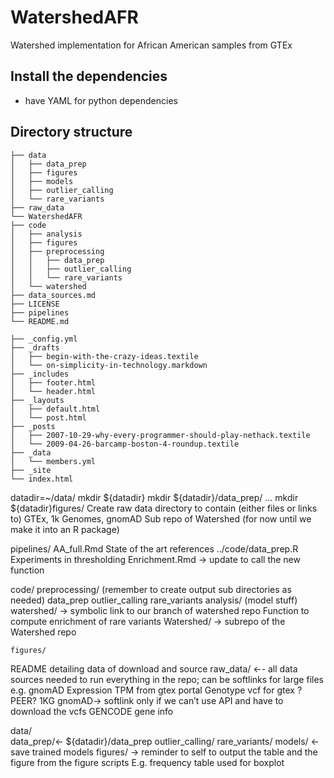 # WatershedAFR
Watershed implementation for African American samples from GTEx


## Install the dependencies
* have YAML for python dependencies


## Directory structure
```
├── data
│   ├── data_prep
│   ├── figures
│   ├── models
│   ├── outlier_calling
│   └── rare_variants
├── raw_data
└── WatershedAFR
├── code
│   ├── analysis
│   ├── figures
│   ├── preprocessing
│   │   ├── data_prep
│   │   ├── outlier_calling
│   │   └── rare_variants
│   └── watershed
├── data_sources.md
├── LICENSE
├── pipelines
└── README.md
```

```
├── _config.yml
├── _drafts
│   ├── begin-with-the-crazy-ideas.textile
│   └── on-simplicity-in-technology.markdown
├── _includes
│   ├── footer.html
│   └── header.html
├── _layouts
│   ├── default.html
│   └── post.html
├── _posts
│   ├── 2007-10-29-why-every-programmer-should-play-nethack.textile
│   └── 2009-04-26-barcamp-boston-4-roundup.textile
├── _data
│   └── members.yml
├── _site
└── index.html
```

datadir=~/data/
mkdir ${datadir}
mkdir ${datadir}/data_prep/
...
mkdir ${datadir}figures/
Create raw data directory to contain (either files or links to) GTEx, 1k Genomes, gnomAD
Sub repo of Watershed (for now until we make it into an R package)



pipelines/ 
	AA_full.Rmd State of the art references ../code/data_prep.R
	Experiments in thresholding
	Enrichment.Rmd → update to call the new function
	

code/
	preprocessing/  (remember to create output sub directories as needed)
		data_prep
		outlier_calling
		rare_variants
	analysis/ (model stuff)
		watershed/ → symbolic link to our branch of watershed repo
		Function to compute enrichment of rare variants
	Watershed/ -> subrepo of the Watershed repo
		
	figures/
README detailing data of download and source
raw_data/ ←- all data sources needed to run everything in the repo; can be softlinks for large files e.g. gnomAD
	Expression TPM from gtex portal
	Genotype vcf for gtex
?PEER?
1KG
	gnomAD→ softlink only if we can’t use API and have to download the vcfs 
GENCODE gene info
	
data/ 	
data_prep/←  ${datadir}/data_prep
outlier_calling/
	rare_variants/
	models/ ← save trained models
figures/ → reminder to self to output the table and the figure from the figure scripts
	E.g. frequency table used for boxplot
